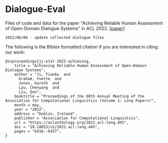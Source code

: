 # Dialogue-Eval

Files of code and data for the paper "Achieving Reliable Human Assessment of Open-Domain Dialogue Systems" in ACL 2022. \[[paper](https://arxiv.org/abs/2203.05899)\]

```
2022/06/06 - update collected dialogue files
```


The following is the Bibtex formatted citation if you are interested in citing our work:
```
@inproceedings{ji-etal-2022-achieving,
    title = "Achieving Reliable Human Assessment of Open-Domain Dialogue Systems",
    author = "Ji, Tianbo  and
      Graham, Yvette  and
      Jones, Gareth  and
      Lyu, Chenyang  and
      Liu, Qun",
    booktitle = "Proceedings of the 60th Annual Meeting of the Association for Computational Linguistics (Volume 1: Long Papers)",
    month = may,
    year = "2022",
    address = "Dublin, Ireland",
    publisher = "Association for Computational Linguistics",
    url = "https://aclanthology.org/2022.acl-long.445",
    doi = "10.18653/v1/2022.acl-long.445",
    pages = "6416--6437",
}
```
